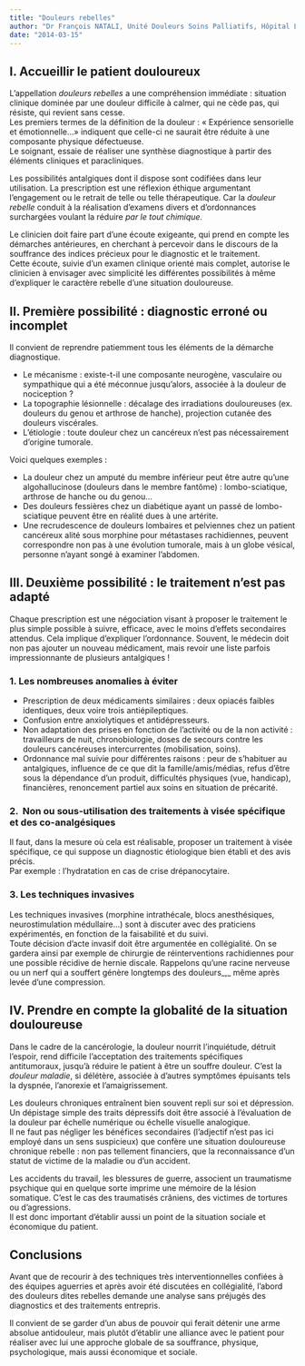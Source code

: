 ```yaml
---
title: "Douleurs rebelles"
author: "Dr François NATALI, Unité Douleurs Soins Palliatifs, Hôpital Lariboisière, Paris"
date: "2014-03-15"
---
```


## I. Accueillir le patient douloureux

L’appellation *douleurs rebelles* a une compréhension immédiate : situation clinique dominée par une douleur difficile à calmer, qui ne cède pas, qui résiste, qui revient sans cesse.  
Les premiers termes de la définition de la douleur : « Expérience sensorielle et émotionnelle…» indiquent que celle-ci ne saurait être réduite à une composante physique défectueuse.  
Le soignant, essaie de réaliser une synthèse diagnostique à partir des éléments cliniques et paracliniques.

Les possibilités antalgiques dont il dispose sont codifiées dans leur utilisation. La prescription est une réflexion éthique argumentant l’engagement ou le retrait de telle ou telle thérapeutique. Car la *douleur rebelle* conduit à la réalisation d’examens divers et d’ordonnances surchargées voulant la réduire *par le tout chimique.*

Le clinicien doit faire part d’une écoute exigeante, qui prend en compte les démarches antérieures, en cherchant à percevoir dans le discours de la souffrance des indices précieux pour le diagnostic et le traitement.  
Cette écoute, suivie d’un examen clinique orienté mais complet, autorise le clinicien à envisager avec simplicité les différentes possibilités à même d’expliquer le caractère rebelle d’une situation douloureuse.

## II. Première possibilité : diagnostic erroné ou incomplet

Il convient de reprendre patiemment tous les éléments de la démarche diagnostique.

- Le mécanisme : existe-t-il une composante neurogène, vasculaire ou sympathique qui a été méconnue jusqu’alors, associée à la douleur de nociception ?
- La topographie lésionnelle : décalage des irradiations douloureuses (ex. douleurs du genou et arthrose de hanche), projection cutanée des douleurs viscérales.
- L’étiologie : toute douleur chez un cancéreux n’est pas nécessairement d’origine tumorale.

Voici quelques exemples :

- La douleur chez un amputé du membre inférieur peut être autre qu’une algohallucinose (douleurs dans le membre fantôme) : lombo-sciatique, arthrose de hanche ou du genou...
- Des douleurs fessières chez un diabétique ayant un passé de lombo-sciatique peuvent être en réalité dues à une artérite.
- Une recrudescence de douleurs lombaires et pelviennes chez un patient cancéreux alité sous morphine pour métastases rachidiennes, peuvent correspondre non pas à une évolution tumorale, mais à un globe vésical, personne n’ayant songé à examiner l’abdomen.

## III. Deuxième possibilité : le traitement n’est pas adapté

Chaque prescription est une négociation visant à proposer le traitement le plus simple possible à suivre, efficace, avec le moins d’effets secondaires attendus. Cela implique d’expliquer l’ordonnance. Souvent, le médecin doit non pas ajouter un nouveau médicament, mais revoir une liste parfois impressionnante de plusieurs antalgiques !

### 1. Les nombreuses anomalies à éviter

- Prescription de deux médicaments similaires : deux opiacés faibles identiques, deux voire trois antiépileptiques.
- Confusion entre anxiolytiques et antidépresseurs.
- Non adaptation des prises en fonction de l’activité ou de la non activité : travailleurs de nuit, chronobiologie, doses de secours contre les douleurs cancéreuses intercurrentes (mobilisation, soins).
- Ordonnance mal suivie pour différentes raisons : peur de s’habituer au antalgiques, influence de ce que dit la famille/amis/médias, refus d’être sous la dépendance d’un produit, difficultés physiques (vue, handicap), financières, renoncement partiel aux soins en situation de précarité.

### 2.  Non ou sous-utilisation des traitements à visée spécifique et des co-analgésiques

Il faut, dans la mesure où cela est réalisable, proposer un traitement à visée spécifique, ce qui suppose un diagnostic étiologique bien établi et des avis précis.  
Par exemple : l’hydratation en cas de crise drépanocytaire.

### 3. Les techniques invasives

Les techniques invasives (morphine intrathécale, blocs anesthésiques, neurostimulation médullaire…) sont à discuter avec des praticiens expérimentés, en fonction de la faisabilité et du suivi.  
Toute décision d’acte invasif doit être argumentée en collégialité. On se gardera ainsi par exemple de chirurgie de réinterventions rachidiennes pour une possible récidive de hernie discale. Rappelons qu’une racine nerveuse ou un nerf qui a souffert génère longtemps des douleurs\_,\_ même après levée d’une compression.

## IV. Prendre en compte la globalité de la situation douloureuse

Dans le cadre de la cancérologie, la douleur nourrit l’inquiétude, détruit l’espoir, rend difficile l’acceptation des traitements spécifiques antitumoraux, jusqu’à réduire le patient à être un souffre douleur. C’est la *douleur maladie*, si délétère, associée à d’autres symptômes épuisants tels la dyspnée, l’anorexie et l’amaigrissement.

Les douleurs chroniques entraînent bien souvent repli sur soi et dépression. Un dépistage simple des traits dépressifs doit être associé à l’évaluation de la douleur par échelle numérique ou échelle visuelle analogique.  
Il ne faut pas négliger les bénéfices secondaires (l’adjectif n’est pas ici employé dans un sens suspicieux) que confère une situation douloureuse chronique rebelle : non pas tellement financiers, que la reconnaissance d’un statut de victime de la maladie ou d’un accident.

Les accidents du travail, les blessures de guerre, associent un traumatisme psychique qui en quelque sorte imprime une mémoire de la lésion somatique. C’est le cas des traumatisés crâniens, des victimes de tortures ou d’agressions.  
Il est donc important d’établir aussi un point de la situation sociale et économique du patient.

## Conclusions

Avant que de recourir à des techniques très interventionnelles confiées à des équipes aguerries et après avoir été discutées en collégialité, l’abord des douleurs dites rebelles demande une analyse sans préjugés des diagnostics et des traitements entrepris.

Il convient de se garder d’un abus de pouvoir qui ferait détenir une arme absolue antidouleur, mais plutôt d’établir une alliance avec le patient pour réaliser avec lui une approche globale de sa souffrance, physique, psychologique, mais aussi économique et sociale.
